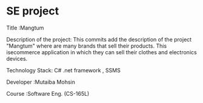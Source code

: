 #  SE project 
Title :Mangtum

Description of the project:
This commits add the description of the project "Mangtum" where are many brands that sell their products. This isecommerce application in which they can sell their clothes and electronics devices.

Technology Stack: C# .net framework , SSMS

Developer :Mutaiba Mohsin

Course :Software Eng. (CS-165L)
